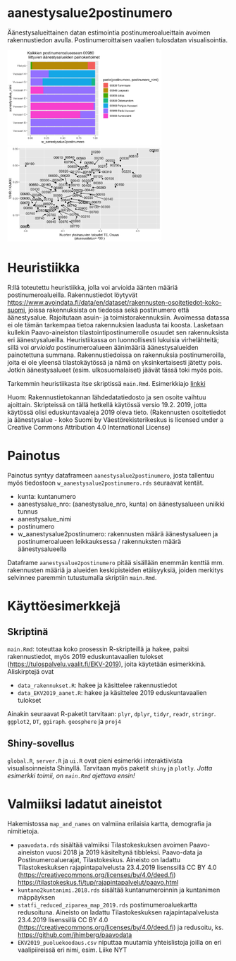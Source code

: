 # aanestysalue2postinumero
Äänestysalueittainen datan estimointia postinumeroalueittain avoimen rakennustiedon avulla. Postinumeroittaisen vaalien tulosdatan visualisointia.

<img src="https://github.com/jhimberg/aanestysalue2postinumero/blob/master/pics/example1.png" width = 350 /> <img src="https://github.com/jhimberg/aanestysalue2postinumero/blob/master/pics/example2.png" width = 350 />

# Heuristiikka

R:llä toteutettu heuristiikka, jolla voi arvioida äänten määriä postinumeroalueilla. Rakennustiedot löytyvät
https://www.avoindata.fi/data/en/dataset/rakennusten-osoitetiedot-koko-suomi, joissa rakennuksista on tiedossa sekä postinumero että äänestysalue. Rajoitutaan asuin- ja toimistorakennuksiin. Avoimessa datassa ei ole tämän tarkempaa tietoa rakennuksien laadusta tai koosta. Lasketaan kullekin Paavo-aineiston tilastointipostinumerolle osuudet sen rakennuksista eri äänestysalueilla. Heuristiikassa on luonnollisesti lukuisia virhelähteitä; sillä voi _arvioida_ postinumeroalueen äänimääriä äänestysalueiden painotettuna summana. Rakennustiedoissa on rakennuksia postinumeroilla, joita ei ole yleensä tilastokäytössä ja nämä on yksinkertaisesti jätetty pois. Jotkin äänestysalueet (esim. ulkosuomalaiset) jäävät tässä toki myös pois. 

Tarkemmin heuristiikasta itse skriptissä `main.Rmd`. Esimerkkiajo <a href="https://github.com/jhimberg/aanestysalue2postinumero/blob/master/pics/example_run.html"> linkki <a/>

Huom: Rakennustietokannan lähdedatatiedosto ja sen osoite vaihtuu ajoittain. Skripteissä on tällä hetkellä käytössä versio 19.2. 2019, jotta käytössä olisi eduskuntavaaleja 2019 oleva tieto. (Rakennusten osoitetiedot ja äänestysalue - koko Suomi by Väestörekisterikeskus is licensed under a Creative Commons Attribution 4.0 International License)



# Painotus

Painotus syntyy dataframeen `aanestysalue2postinumero`, josta tallentuu myös tiedostoon `w_aanestysalue2postinumero.rds` seuraavat kentät. 

* kunta: kuntanumero
* aanestysalue_nro: (aanestysalue_nro, kunta) on äänestysalueen uniikki tunnus
* aanestysalue_nimi 
* postinumero 
* w_aanestysalue2postinumero: rakennusten määrä äänestysalueen ja postinumeroalueen leikkauksessa / rakennuksten määrä äänestysalueella

Dataframe `aanestysalue2postinumero` pitää sisällään enemmän kenttiä mm. rakennusten määriä ja alueiden keskipisteiden etäisyyksiä, joiden merkitys selvinnee paremmin tutustumalla skriptiin `main.Rmd`.

# Käyttöesimerkkejä

## Skriptinä 

`main.Rmd`: toteuttaa koko prosessin R-skripteillä ja hakee, paitsi rakennustiedot, myös 2019 eduskuntavaalien tulokset (https://tulospalvelu.vaalit.fi/EKV-2019), joita käytetään esimerkkinä. Aliskirptejä ovat
  - `data_rakennukset.R`: hakee ja käsittelee rakennustiedot 
  - `data_EKV2019_aanet.R`: hakee ja käsittelee 2019 eduskuntavaalien tulokset

Ainakin seuraavat R-paketit tarvitaan: `plyr`, `dplyr`, `tidyr`, `readr`, `stringr`. `ggplot2`, `DT`, `ggiraph`. `geosphere` ja `proj4`

## Shiny-sovellus

`global.R`, `server.R` ja `ui.R` ovat pieni esimerkki interaktiivista visualisoinneista Shinyllä. Tarvitaan myös paketit `shiny` ja `plotly`. *Jotta esimerkki toimii, on `main.Rmd` ajettava ensin!*

# Valmiiksi ladatut aineistot

Hakemistossa `map_and_names` on valmiina erilaisia kartta, demografia ja nimitietoja.
- `paavodata.rds` sisältää valmiiksi Tilastokeskuksen avoimen Paavo-aineiston vuosi 2018 ja 2019 käsiteltynä tibbleksi. Paavo-data ja Postinumeroaluerajat, Tilastokeskus. Aineisto on ladattu Tilastokeskuksen rajapintapalvelusta 23.4.2019 lisenssillä CC BY 4.0 (https://creativecommons.org/licenses/by/4.0/deed.fi) https://tilastokeskus.fi/tup/rajapintapalvelut/paavo.html 
- `kuntano2kuntanimi.2018.rds`  sisältää kuntanumeroinnin ja kuntanimen mäppäyksen
- `statfi_reduced_ziparea_map_2019.rds` postimumeroaluekartta redusoituna. Aineisto on ladattu Tilastokeskuksen rajapintapalvelusta 23.4.2019 lisenssillä CC BY 4.0 (https://creativecommons.org/licenses/by/4.0/deed.fi) ja redusoitu, ks. https://github.com/jhimberg/paavodata
- `EKV2019_puoluekoodaus.csv` niputtaa muutamia yhteislistoja joilla on eri vaalipiireissä eri nimi, esim. Liike NYT 
